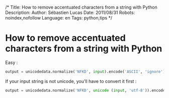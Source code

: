 /*
Title: How to remove accentuated characters from a string with Python
Description: 
Author: Sébastien Lucas
Date: 2011/08/31
Robots: noindex,nofollow
Language: en
Tags: python,tips
*/
# How to remove accentuated characters from a string with Python

Easy :

```python
output = unicodedata.normalize('NFKD', input).encode('ASCII', 'ignore')
```
If your input string is not unicode, you'll have to convert it first :

```python
output = unicodedata.normalize('NFKD', unicode (input, 'utf-8')).encode('ASCII', 'ignore')
```







